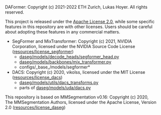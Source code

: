 DAFormer: Copyright (c) 2021-2022 ETH Zurich, Lukas Hoyer. All rights reserved.

This project is released under the [Apache License 2.0](LICENSE), while some 
specific features in this repository are with other licenses.
Users should be careful about adopting these features in any commercial matters.

- SegFormer and MixTransformer: Copyright (c) 2021, NVIDIA Corporation,
  licensed under the NVIDIA Source Code License ([resources/license_segformer](resources/license_segformer))
    - [daseg/models/decode_heads/segformer_head.py](daseg/models/decode_heads/segformer_head.py)
    - [daseg/models/backbones/mix_transformer.py](daseg/models/backbones/mix_transformer.py)
    - configs/\_base\_/models/segformer*
- DACS: Copyright (c) 2020, vikolss,
  licensed under the MIT License ([resources/license_dacs](resources/license_dacs))
    - [daseg/models/utils/dacs_transforms.py](daseg/models/utils/dacs_transforms.py)
    - parts of [daseg/models/uda/dacs.py](daseg/models/uda/dacs.py)

This repository is based on MMSegmentation v0.16:
Copyright (c) 2020, The MMSegmentation Authors, licensed under the Apache
License, Version 2.0 ([resources/license_daseg](resources/license_daseg))
